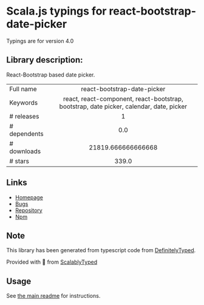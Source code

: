 
# Scala.js typings for react-bootstrap-date-picker

Typings are for version 4.0

## Library description:
React-Bootstrap based date picker.

|                    |                 |
| ------------------ | :-------------: |
| Full name          | react-bootstrap-date-picker |
| Keywords           | react, react-component, react-bootstrap, bootstrap, date picker, calendar, date, picker |
| # releases         | 1 |
| # dependents       | 0.0 |
| # downloads        | 21819.666666666668 |
| # stars            | 339.0 |

## Links
- [Homepage](https://github.com/pushtell/react-bootstrap-date-picker#readme)
- [Bugs](https://github.com/pushtell/react-bootstrap-date-picker/issues)
- [Repository](https://github.com/pushtell/react-bootstrap-date-picker)
- [Npm](https://www.npmjs.com/package/react-bootstrap-date-picker)
    


## Note
This library has been generated from typescript code from [DefinitelyTyped](https://definitelytyped.org).

Provided with :purple_heart: from [ScalablyTyped](https://github.com/oyvindberg/ScalablyTyped)

## Usage
See [the main readme](../../readme.md) for instructions.



